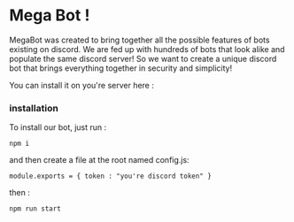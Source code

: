# Mega Bot ! 

MegaBot was created to bring together all the possible features of bots existing on discord. We are fed up with hundreds of bots that look alike and populate the same discord server! So we want to create a unique discord bot that brings everything together in security and simplicity!

You can install it on you're server here : 

### installation 
To install our bot, just run : 

`npm i`

and then create a file at the root named config.js:

`module.exports = { token : "you're discord token"
}`

then : 

```npm run start```
